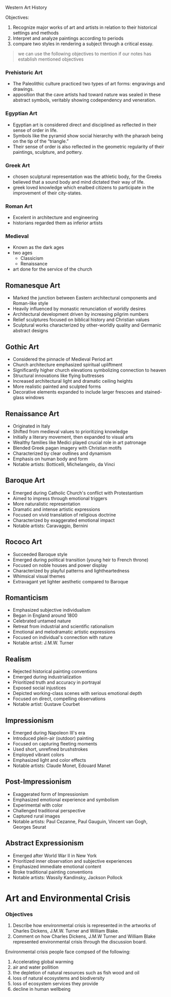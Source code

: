 

Western Art History

Objectives:
1. Recognize major works of art and artists in relation to their historical settings and methods
2. Interpret and analyze paintings according to periods
3. compare two styles in rendering a subject through a critical essay.

> we can use the following objectives to mention if our notes has establish mentioned objectives

### Prehistoric Art
- The Paleolithic culture practiced two types of art forms: engravings and drawings.
- apposition that the cave artists had toward nature was sealed in these abstract symbols, veritably showing codependency and veneration.
### Egyptian Art
- Egyptian art is considered direct and disciplined as reflected in their sense of order in life.
- Symbols like the pyramid show social hierarchy with the pharaoh being on the tip of the “triangle.”
- Their sense of order is also reflected in the geometric regularity of their paintings, sculpture, and pottery.
### Greek Art
- chosen sculptural representation was the athletic body, for the Greeks believed that a sound body and mind dictated their way of life.
- greek loved knowledge which enalbed citizens to participate in the improvement of their city-states.

### Roman Art
- Excelent in architecture and engineering
- historians regarded them as inferior artists

### Medieval
- Known as the dark ages
- two ages
	- Classicism
	- Renaissance
- art done for the service of the church


## Romanesque Art
- Marked the junction between Eastern architectural components and Roman-like style
- Heavily influenced by monastic renunciation of worldly desires
- Architectural development driven by increasing pilgrim numbers
- Relief sculptures focused on biblical history and Christian values
- Sculptural works characterized by other-worldly quality and Germanic abstract designs

## Gothic Art
- Considered the pinnacle of Medieval Period art
- Church architecture emphasized spiritual upliftment
- Significantly higher church elevations symbolizing connection to heaven
- Structural innovations like flying buttresses
- Increased architectural light and dramatic ceiling heights
- More realistic painted and sculpted forms
- Decorative elements expanded to include larger frescoes and stained-glass windows

## Renaissance Art
- Originated in Italy
- Shifted from medieval values to prioritizing knowledge
- Initially a literary movement, then expanded to visual arts
- Wealthy families like Medici played crucial role in art patronage
- Blended Greek pagan imagery with Christian motifs
- Characterized by clear outlines and dynamism
- Emphasis on human body and form
- Notable artists: Botticelli, Michelangelo, da Vinci

## Baroque Art
- Emerged during Catholic Church's conflict with Protestantism
- Aimed to impress through emotional triggers
- More naturalistic representation
- Dramatic and intense artistic expressions
- Focused on vivid translation of religious doctrine
- Characterized by exaggerated emotional impact
- Notable artists: Caravaggio, Bernini

## Rococo Art
- Succeeded Baroque style
- Emerged during political transition (young heir to French throne)
- Focused on noble houses and power display
- Characterized by playful patterns and lightheartedness
- Whimsical visual themes
- Extravagant yet lighter aesthetic compared to Baroque

## Romanticism
- Emphasized subjective individualism
- Began in England around 1800
- Celebrated untamed nature
- Retreat from industrial and scientific rationalism
- Emotional and melodramatic artistic expressions
- Focused on individual's connection with nature
- Notable artist: J.M.W. Turner

## Realism
- Rejected historical painting conventions
- Emerged during industrialization
- Prioritized truth and accuracy in portrayal
- Exposed social injustices
- Depicted working-class scenes with serious emotional depth
- Focused on direct, compelling observations
- Notable artist: Gustave Courbet

## Impressionism
- Emerged during Napoleon III's era
- Introduced plein-air (outdoor) painting
- Focused on capturing fleeting moments
- Used short, unrefined brushstrokes
- Employed vibrant colors
- Emphasized light and color effects
- Notable artists: Claude Monet, Edouard Manet

## Post-Impressionism
- Exaggerated form of Impressionism
- Emphasized emotional experience and symbolism
- Experimental with color
- Challenged traditional perspective
- Captured rural images
- Notable artists: Paul Cezanne, Paul Gauguin, Vincent van Gogh, Georges Seurat

## Abstract Expressionism
- Emerged after World War II in New York
- Prioritized inner observation and subjective experiences
- Emphasized immediate emotional content
- Broke traditional painting conventions
- Notable artists: Wassily Kandinsky, Jackson Pollock



# Art and Environmental Crisis
### Objectives
1. Describe how environmental crisis is represented in the artworks of Charles Dickens, J.M.W. Turner and William Blake.
2. Comment on how Charles Dickens, J.M.W Turner and William Blake represented environmental crisis through the discussion board.

Environmental crisis people face compsed of the following:
1. Accelerating global warming
2. air and water pollition
3. the depletion of natural resources such as fish wood and oil
4. loss of natural ecosystems and biodiversity
5. loss of ecosystem services they provide
6. decline in human wellbeing
